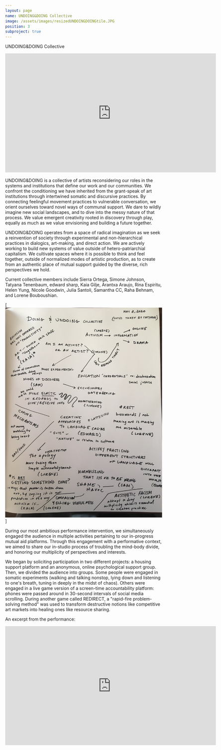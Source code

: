 ```yaml
---
layout: page
name: UNDOING&DOING Collective
image: /assets/images/resizedUNDOINGDOINGtile.JPG
position: 3
subproject: true
---
```


UNDOING&DOING Collective

<iframe width="677" height="381" src="https://www.youtube.com/embed/7uuP-vz8Pzk" frameborder="0" allow="accelerometer; autoplay; clipboard-write; encrypted-media; gyroscope; picture-in-picture" allowfullscreen></iframe>

UNDOING&DOING is a collective of artists reconsidering our roles in the systems and institutions that define our work and our communities. We confront the conditioning we have inherited from the grant-speak of art institutions through intertwined somatic and discursive practices. By connecting feelingful movement practices to vulnerable conversation, we orient ourselves toward novel ways of communal support. We dare to wildly imagine new social landscapes, and to dive into the messy nature of that process. We value emergent creativity rooted in discovery through play, equally as much as we value envisioning and building a future together.  

UNDOING&DOING operates from a space of radical imagination as we seek a reinvention of society through experimental and non-hierarchical practices in dialogics, art-making, and direct action. We are actively working to build new systems of value outside of hetero-patriarchial capitalism. We cultivate spaces where it is possible to think and feel together, outside of normalized modes of artistic production, as to create from an authentic place of mutual support guided by the diverse, rich perspectives we hold. 

Current collective members include Sierra Ortega, Simone Johnson, Tatyana Tenenbaum, edward sharp, Kaia Gilje, Arantxa Araujo, Rina Espiritu, Helen Yung, Nicole Goodwin, Julia Santoli, Samantha CC, Raha Behnam, and Lorene Bouboushian.

[![Undoing and Doing Notes](https://github.com/lb2410/lorenebouboushian.org/blob/master/assets/images/udnotesfromtaty.JPG)]

During our most ambitious performance intervention, we simultaneously engaged the audience in multiple activities pertaining to our in-progress mutual aid platforms. Through this engagement with a performative context, we aimed to share our in-studio process of troubling the mind-body divide, and honoring our multiplicity of perspectives and interests.

We began by soliciting participation in two different projects: a housing support platform and an anonymous, online psychological support group.
Then, we divided the audience into groups. Some people were engaged in somatic experiments (walking and talking nonstop, lying down and listening to one's breath, tuning in deeply in the midst of chaos). Others were engaged in a live game version of a screen-time accountability platform: phones were passed around in 30-second intervals of social media scrolling. During another game called REDIRECT, a "rapid-fire problem-solving method" was used to transform destructive notions like competitive art markets into healing ones like resource sharing.

An excerpt from the performance:
<iframe width="677" height="381" src="https://www.youtube.com/embed/4jMznFDWXYo?list=PLQNLch_LOQBu0gxedgxYRV6FT7tP7mscw" frameborder="0" allow="accelerometer; autoplay; clipboard-write; encrypted-media; gyroscope; picture-in-picture" allowfullscreen></iframe>
